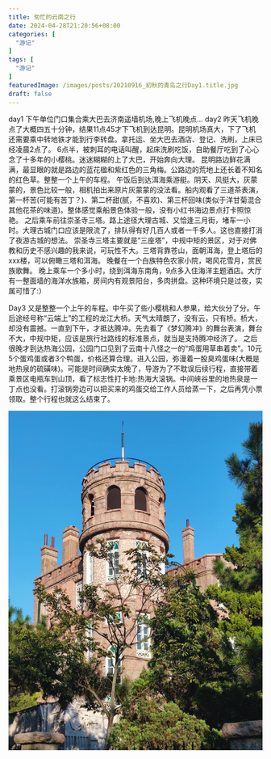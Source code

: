 ```yaml
---
title: 匆忙的云南之行
date: 2024-04-28T21:20:56+08:00
categories: [
  "游记"
]
tags: [
  "游记"
]
featuredImage: /images/posts/20210916_初秋的青岛之行Day1.title.jpg
draft: false
---
```


day1
下午单位门口集合乘大巴去济南遥墙机场,晚上飞机晚点...
day2
昨天飞机晚点了大概四五十分钟，结果11点45才下飞机到达昆明。昆明机场真大，下了飞机还需要乘中转地铁才能到行李转盘。拿托运、坐大巴去酒店、登记、洗刷，上床已经凌晨2点了。
6点半，被刺耳的电话叫醒，起床洗刷吃饭，自助餐厅吃到了心心念了十多年的小樱桃。迷迷糊糊的上了大巴，开始奔向大理。
昆明路边鲜花满满，最显眼的就是路边的蓝花楹和紫红色的三角梅。公路边的荒地上还长着不知名的红色草。整整一个上午的车程。
午饭后到达洱海乘游艇。阴天、风挺大，灰蒙蒙的，景色比较一般，相机拍出来原片灰蒙蒙的没法看。船内观看了三道茶表演，第一杯苦(可能有苦丁？)、第二杯甜(腻，不喜欢)、第三杯回味(类似于洋甘菊混合其他花茶的味道)。整体感觉乘船景色体验一般，没有小红书海边景点打卡照惊艳。
之后乘车前往崇圣寺三塔。路上途径大理古城、又恰逢三月街，堵车一小时。大理古城门口应该是限流了，排队得有好几百人或者一千多人。这也直接打消了夜游古城的想法。
崇圣寺三塔主要就是“三座塔”，中规中矩的景区，对于对佛教和历史不感兴趣的我来说，可玩性不大。三塔背靠苍山，面朝洱海，登上塔后的xxx楼，可以俯瞰三塔和洱海。
晚餐在一个白族特色农家小院，喝风花雪月，赏民族歌舞。
晚上乘车一个多小时，绕到洱海东南角，9点多入住海洋主题酒店。大厅有一整面墙的海洋水族箱，房间内有观景阳台，多肉拼盘。这种环境只是过夜，实属可惜了:）

Day3
  又是整整一个上午的车程。中午买了些小樱桃和人参果，给大伙分了分。午后途经号称“云端上”的工程的龙江大桥。天气太晴朗了，没有云，只有桥。桥大，却没有震撼。一直到下午，才抵达腾冲。先去看了《梦幻腾冲》的舞台表演，舞台不大，中规中矩，应该是旅行社路线的标准景点，就当是支持腾冲经济了。
之后很晚才到达热海公园，公园门口见到了云南十八怪之一的“鸡蛋用草串着卖”。10元5个蛋鸡蛋或者3个鸭蛋，价格还算合理。进入公园，弥漫着一股臭鸡蛋味(大概是地热泉的硫磺味)。可能是时间确实太晚了，导游为了不耽误后续行程，直接带着乘景区电瓶车到山顶，看了标志性打卡地:热海大滚锅。中间峡谷里的地热泉是一丁点也没看。打滚锅旁边可以把买来的鸡蛋交给工作人员给蒸一下，之后再凭小票领取。整个行程也就这么结束了。

![青岛花石楼](/images/posts/20210916_初秋的青岛之行Day1.花石楼.jpg)

